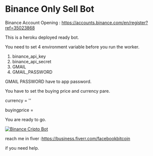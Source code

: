 # Binance Only Sell Bot

Binance Account Opening :
https://accounts.binance.com/en/register?ref=35023868


This is a heroku deployed ready bot.

You need to set 4 environment variable before you run the worker.
1. binance_api_key
2. binance_api_secret
3. GMAIL
4. GMAIL_PASSWORD

GMAIL PASSWORD have to app password.

You have to set the buying price and currency pare.

currency = ''

buyingprice = 

You are ready to go.

[![Binance Cripto Bot](https://user-images.githubusercontent.com/4492335/160128119-364736e7-53f5-4f93-ac6a-1c556bdb8da3.png)](https://youtu.be/7XQhYYIiXvA)

reach me in fiver :https://business.fiverr.com/facebookbitcoin

if you need help.